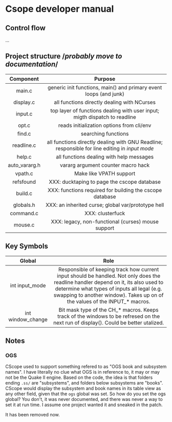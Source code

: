 # Csope developer manual

## Control flow
...

## Project structure	/*probably move to documentation*/
| Component | Purpose |
| :-------: | :-----: |
| main.c    | generic init functions, main() and primary event loops (and junk) |
| display.c | all functions directly dealing with NCurses |
| input.c   | top layer of functions dealing with user input; migth dispatch to readline |
| opt.c     | reads initialization options from cli/env |
| find.c    | searching functions |
| readline.c | all functions directly dealing with GNU Readline; responsible for line editing in *input mode* |
| help.c    | all functions dealing with help messages |
| auto\_vararg.h | vararg argument counter macro hack |
| vpath.c   | Make like VPATH support |
| refsfound | XXX: ducktaping to page the cscope database |
| build.c   | XXX: functions required for building the cscope database |
| globals.h | XXX: an inherited curse; global var/prototype hell |
| command.c | XXX: clusterfuck |
| mouse.c   | XXX: legacy, non-functional (curses) mouse support

## Key Symbols
| Global | Role |
| :----: | :--: |
| int input_mode | Responsible of keeping track how current input should be handled. Not only does  the readline handler depend on it, its also used to determine what types of inputs all legal (e.g. swapping to another window). Takes up on of the values of the INPUT_\* macros.
| int window_change | Bit mask type of the CH_\* macros. Keeps track of the windows to be refresed on the next run of display(). Could be better utalized.

## Notes

### OGS
CScope used to support something
refered to as "OGS book and subsystem names".
I have literally no clue what OGS is in reference to,
it may or may not be the Quake II engine.
Based on the code,
the idea is that folders ending `.ss/` are "subsystems",
and folders below subsystems are "books".
CScope would display the subsystem and book names
in its table view as any other field,
given that the `ogs` global was set.
So how do you set the ogs global?
You don't,
it was never documented,
and there was never a way to set it at run time.
I assume one project wanted it
and sneaked in the patch.

It has been removed now.

